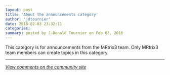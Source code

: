 ```yaml
---
layout: post
title: 'About the announcements category'
author: 'jdtournier'
date: 2016-02-03 23:32:11
categories:
summary: posted by J-Donald Tournier on Feb 03, 2016
---
```

This category is for announcements from the MRtrix3 team. Only MRtrix3 team members can create topics in this category.

---

*[View comments on the community site](https://community.mrtrix.org/t/39)*

            